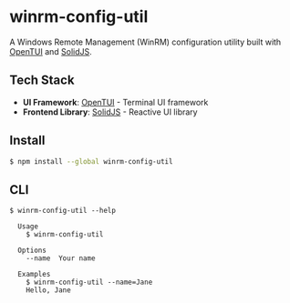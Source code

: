 # winrm-config-util

A Windows Remote Management (WinRM) configuration utility built with [OpenTUI](https://github.com/sst/opentui) and [SolidJS](https://www.solidjs.com/).

## Tech Stack

- **UI Framework**: [OpenTUI](https://github.com/sst/opentui) - Terminal UI framework
- **Frontend Library**: [SolidJS](https://www.solidjs.com/) - Reactive UI library

## Install

```bash
$ npm install --global winrm-config-util
```

## CLI

```
$ winrm-config-util --help

  Usage
    $ winrm-config-util

  Options
    --name  Your name

  Examples
    $ winrm-config-util --name=Jane
    Hello, Jane
```
